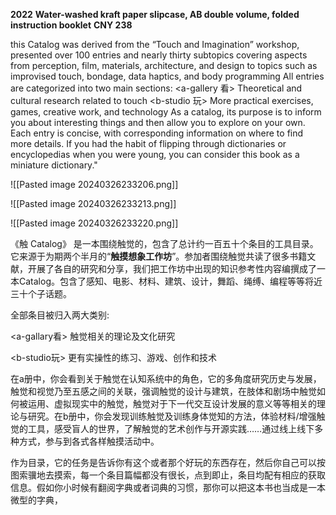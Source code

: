 

**2022** 
**Water-washed kraft paper slipcase, AB double volume, folded instruction booklet** 
**CNY 238**

this Catalog was derived from the “Touch and Imagination” workshop, presented over 100 entries and nearly thirty subtopics covering aspects from perception, film, materials, architecture, and design to topics such as improvised touch, bondage, data haptics, and body programming All entries are categorized into two main sections: <a-gallery 看> Theoretical and cultural research related to touch <b-studio 玩> More practical exercises, games, creative work, and technology As a catalog, its purpose is to inform you about interesting things and then allow you to explore on your own. Each entry is concise, with corresponding information on where to find more details. If you had the habit of flipping through dictionaries or encyclopedias when you were young, you can consider this book as a miniature dictionary."

![[Pasted image 20240326233206.png]]

![[Pasted image 20240326233213.png]]

![[Pasted image 20240326233220.png]]

《触 Catalog》 是一本围绕触觉的，包含了总计约一百五十个条目的工具目录。它来源于为期两个半月的“**触摸想象工作坊**”。参加者围绕触觉共读了很多书籍文献，开展了各自的研究和分享，我们把工作坊中出现的知识参考性内容编撰成了一本Catalog。包含了感知、电影、材料、建筑、设计，舞蹈、绳缚、编程等等将近三十个子话题。

全部条目被归入两大类别: 

<a-gallary看> 触觉相关的理论及文化研究 

<b-studio玩> 更有实操性的练习、游戏、创作和技术

在a册中，你会看到关于触觉在认知系统中的角色，它的多角度研究历史与发展，触觉和视觉乃至五感之间的关联，强调触觉的设计与建筑，在肢体和剧场中触觉如何被运用、虚拟现实中的触觉，触觉对于下一代交互设计发展的意义等等相关的理论与研究。在b册中，你会发现训练触觉及训练身体觉知的方法，体验材料/增强触觉的工具，感受盲人的世界，了解触觉的艺术创作与开源实践……通过线上线下多种方式，参与到各式各样触摸活动中。

作为目录，它的任务是告诉你有这个或者那个好玩的东西存在，然后你自己可以按图索骥地去摸索，每一个条目篇幅都没有很长，点到即止，条目均配有相应的获取信息。假如你小时候有翻阅字典或者词典的习惯，那你可以把这本书也当成是一本微型的字典，